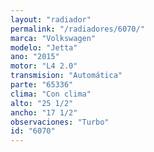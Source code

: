 ```yaml
---
layout: "radiador"
permalink: "/radiadores/6070/"
marca: "Volkswagen"
modelo: "Jetta"
ano: "2015"
motor: "L4 2.0"
transmision: "Automática"
parte: "65336"
clima: "Con clima"
alto: "25 1/2"
ancho: "17 1/2"
observaciones: "Turbo"
id: "6070"
---
```


